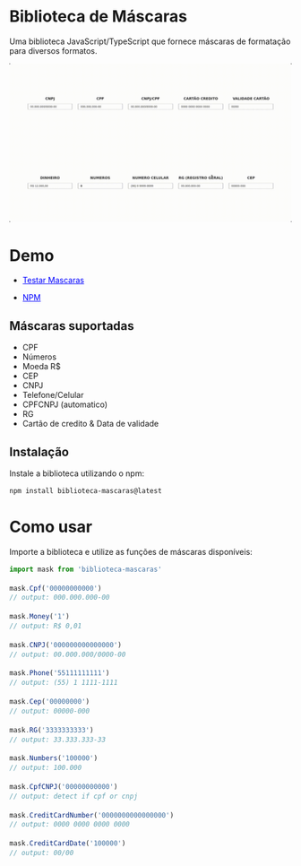 # Biblioteca de Máscaras

Uma biblioteca JavaScript/TypeScript que fornece máscaras de formatação para diversos formatos.

![Demonstração](./masks.gif)

# Demo

- <a href="https://lucas-marquisio.github.io/biblioteca-mascaras/" style="color: #00ff; text-decoration: underline;"> 
  Testar Mascaras
</a>

- <a href="https://www.npmjs.com/package/biblioteca-mascaras" style="color: #00ff; text-decoration: underline;">NPM</a>

## Máscaras suportadas
- CPF
- Números 
- Moeda R$
- CEP
- CNPJ
- Telefone/Celular
- CPFCNPJ (automatico)
- RG
- Cartão de credito & Data de validade

## Instalação

Instale a biblioteca utilizando o npm:

```bash
npm install biblioteca-mascaras@latest
```

# Como usar

Importe a biblioteca e utilize as funções de máscaras disponíveis:

```javascript
import mask from 'biblioteca-mascaras'

mask.Cpf('00000000000')
// output: 000.000.000-00

mask.Money('1')
// output: R$ 0,01

mask.CNPJ('000000000000000')
// output: 00.000.000/0000-00

mask.Phone('55111111111')
// output: (55) 1 1111-1111

mask.Cep('00000000')
// output: 00000-000

mask.RG('3333333333')
// output: 33.333.333-33

mask.Numbers('100000')
// output: 100.000

mask.CpfCNPJ('00000000000')
// output: detect if cpf or cnpj

mask.CreditCardNumber('0000000000000000')
// output: 0000 0000 0000 0000

mask.CreditCardDate('100000')
// output: 00/00
```